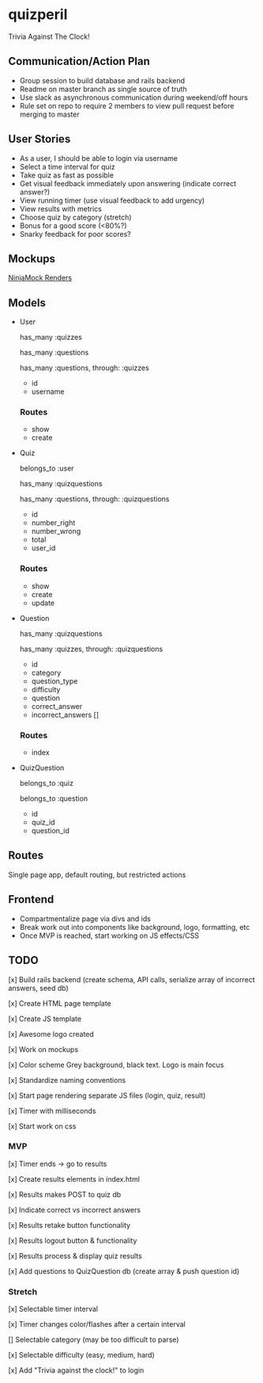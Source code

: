 # quizperil

Trivia Against The Clock!

## Communication/Action Plan

- Group session to build database and rails backend
- Readme on master branch as single source of truth
- Use slack as asynchronous communication during weekend/off hours
- Rule set on repo to require 2 members to view pull request before merging to master

## User Stories

- As a user, I should be able to login via username
- Select a time interval for quiz
- Take quiz as fast as possible
- Get visual feedback immediately upon answering (indicate correct answer?)
- View running timer (use visual feedback to add urgency)
- View results with metrics
- Choose quiz by category (stretch)
- Bonus for a good score (<80%?)
- Snarky feedback for poor scores?

## Mockups

[NinjaMock Renders](https://ninjamock.com/s/XJ89HGx)

## Models

- User

    has_many :quizzes

    has_many :questions

    has_many :questions, through: :quizzes

    - id
    - username

    ### Routes
    - show
    - create

- Quiz

    belongs_to :user

    has_many :quizquestions

    has_many :questions, through: :quizquestions

    - id
    - number_right
    - number_wrong
    - total
    - user_id

    ### Routes
    - show
    - create
    - update

- Question

    has_many :quizquestions

    has_many :quizzes, through: :quizquestions

    - id
    - category
    - question_type
    - difficulty
    - question
    - correct_answer
    - incorrect_answers []

    ### Routes
    - index

- QuizQuestion

    belongs_to :quiz

    belongs_to :question

    - id
    - quiz_id
    - question_id


## Routes

Single page app, default routing, but restricted actions

## Frontend

- Compartmentalize page via divs and ids
- Break work out into components like background, logo, formatting, etc
- Once MVP is reached, start working on JS effects/CSS

## TODO

[x] Build rails backend (create schema, API calls, serialize array of incorrect answers, seed db)

[x] Create HTML page template

[x] Create JS template

[x] Awesome logo created

[x] Work on mockups

[x] Color scheme Grey background, black text. Logo is main focus

[x] Standardize naming conventions

[x] Start page rendering separate JS files (login, quiz, result)

[x] Timer with milliseconds

[x] Start work on css

### MVP

[x] Timer ends -> go to results

[x] Create results elements in index.html

[x] Results makes POST to quiz db

[x] Indicate correct vs incorrect answers

[x] Results retake button functionality

[x] Results logout button & functionality

[x] Results process & display quiz results

[x] Add questions to QuizQuestion db (create array & push question id)

### Stretch

[x] Selectable timer interval

[x] Timer changes color/flashes after a certain interval

[] Selectable category (may be too difficult to parse)

[x] Selectable difficulty (easy, medium, hard)

[x] Add "Trivia against the clock!" to login
